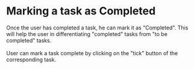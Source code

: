 # Marking a task as Completed

Once the user has completed a task, he can mark it as "Completed". This will help the user in differentiating "completed" tasks from "to be completed" tasks. <br/>
<br/>
User can mark a task complete by clicking on the "tick" button of the corresponding task.
